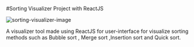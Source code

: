 #Sorting Visualizer Project with ReactJS

![sorting-visualizer-image](/sorting-visualizer/public/sorting-visualizer.JPG)

A visualizer tool made using ReactJS for user-interface for visualize sorting methods such as Bubble sort , Merge sort ,Insertion sort and Quick sort.

